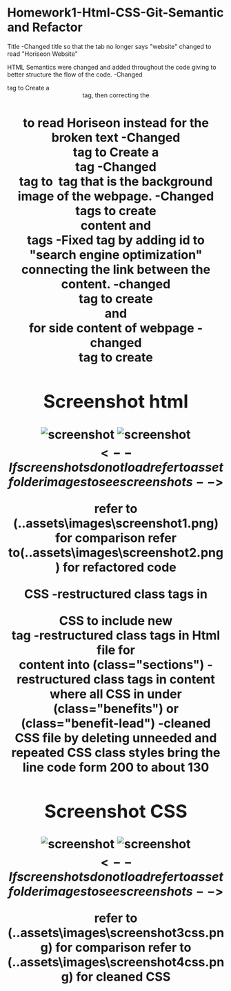 # Homework1-Html-CSS-Git-Semantic and Refactor
Title 
    -Changed title so that the tab no longer says "website" changed to read "Horiseon Website"

HTML 
    Semantics were changed and added throughout the code giving to better structure the flow of the code.
    -Changed <Div> tag to Create a <header> tag, then correcting the <h1> to read Horiseon instead for the broken text 
    -Changed <Div>  tag to Create a <nav> tag
    -Changed <Div>  tag to <img> tag that is the background image of the webpage.
    -Changed <div> tags to create <main> content and <section> tags
    -Fixed <href> tag by adding id to "search engine optimization" connecting the link between the content.
    -changed <div> tag to create <aside> and <article> for side content of webpage
    -changed <div> tag to create <footer> 

## Screenshot html
![screenshot](..assets\images\screenshot1.png)
![screenshot](..assets\images\screenshot2.png)
$$<--If screenshots do not load refer to asset folder images to see screenshots-->$$

  refer to (..assets\images\screenshot1.png) for comparison 
  refer to(..assets\images\screenshot2.png) for refactored code 
  
  CSS 
   -restructured class tags in <header> CSS to include new <nav> tag
   -restructured class tags in Html file for <main> content into (class="sections")
   -restructured class tags in <asisde> content where all CSS in under (class="benefits") or (class="benefit-lead")
   -cleaned CSS file by deleting unneeded and repeated CSS class styles bring the line code form 200 to about 130

## Screenshot CSS
![screenshot](..assets\images\screenshot3css.png)
![screenshot](..assets\images\screenshot4css.png)
$$<--If screenshots do not load refer to asset folder images to see screenshots-->$$

 refer to (..assets\images\screenshot3css.png) for comparison 
 refer to (..assets\images\screenshot4css.png) for cleaned CSS





    